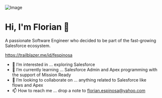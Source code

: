 ![Image](https://user-images.githubusercontent.com/110598993/183244259-8f47f078-99a5-45a1-8823-fc3aac3ad2e4.png)

# Hi, I'm Florian 👋

A passionate Software Engineer who decided to be part of the fast-growing Salesforce ecosystem. 

https://trailblazer.me/id/fespinosa

- 👀 I’m interested in ... exploring Salesforce 
- 🌱 I’m currently learning ... Salesforce Admin and Apex programming with the support of Mission Ready
- 💞️ I’m looking to collaborate on ... anything related to Salesforce like flows and Apex
- 📫 How to reach me ... drop a note to florian.espinosa@yahoo.com

<!---
florian-espinosa/florian-espinosa is a ✨ special ✨ repository because its `README.md` (this file) appears on your GitHub profile.
You can click the Preview link to take a look at your changes.
--->
